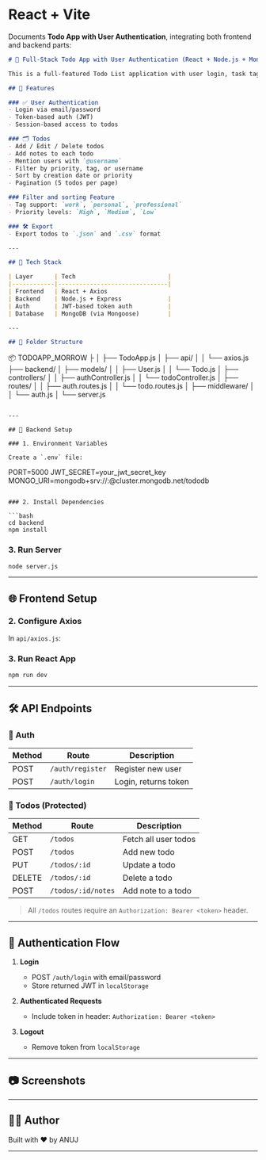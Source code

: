 # React + Vite

Documents **Todo App with User Authentication**, integrating both frontend and backend parts:

```markdown
# 📝 Full-Stack Todo App with User Authentication (React + Node.js + MongoDB)

This is a full-featured Todo List application with user login, task tagging, priorities, mentions, filtering, sorting, notes, and data export capabilities.

## 🚀 Features

### ✅ User Authentication
- Login via email/password
- Token-based auth (JWT)
- Session-based access to todos

### 🗂️ Todos
- Add / Edit / Delete todos
- Add notes to each todo
- Mention users with `@username`
- Filter by priority, tag, or username
- Sort by creation date or priority
- Pagination (5 todos per page)

### Filter and sorting Feature
- Tag support: `work`, `personal`, `professional`
- Priority levels: `High`, `Medium`, `Low`

### 🛠️ Export
- Export todos to `.json` and `.csv` format

---

## 🧱 Tech Stack

| Layer      | Tech                          |
|------------|-------------------------------|
| Frontend   | React + Axios 
| Backend    | Node.js + Express             |
| Auth       | JWT-based token auth          |
| Database   | MongoDB (via Mongoose)        |

---

## 📁 Folder Structure

```

📦 TODOAPP_MORROW
├
│   ├── TodoApp.js
│   ├── api/
│   │   └── axios.js
├── backend/
│   ├── models/
│   │   ├── User.js
│   │   └── Todo.js
│   ├── controllers/
│   │   ├── authController.js
│   │   └── todoController.js
│   ├── routes/
│   │   ├── auth.routes.js
│   │   └── todo.routes.js
│   ├── middleware/
│   │   └── auth.js
│   └── server.js

```

---

## 🔧 Backend Setup

### 1. Environment Variables

Create a `.env` file:

```

PORT=5000
JWT\_SECRET=your\_jwt\_secret\_key
MONGO\_URI=mongodb+srv://<username>:<password>@cluster.mongodb.net/tododb

````

### 2. Install Dependencies

```bash
cd backend
npm install
````

### 3. Run Server

```bash
node server.js
```

---


## 🌐 Frontend Setup


### 2. Configure Axios

In `api/axios.js`:


### 3. Run React App

```bash
npm run dev
```

---

## 🛠️ API Endpoints

### 🔐 Auth

| Method | Route            | Description          |
| ------ | ---------------- | -------------------- |
| POST   | `/auth/register` | Register new user    |
| POST   | `/auth/login`    | Login, returns token |

### 📝 Todos (Protected)

| Method | Route              | Description          |
| ------ | ------------------ | -------------------- |
| GET    | `/todos`           | Fetch all user todos |
| POST   | `/todos`           | Add new todo         |
| PUT    | `/todos/:id`       | Update a todo        |
| DELETE | `/todos/:id`       | Delete a todo        |
| POST   | `/todos/:id/notes` | Add note to a todo   |

> All `/todos` routes require an `Authorization: Bearer <token>` header.

---

## 🔐 Authentication Flow

1. **Login**

   * POST `/auth/login` with email/password
   * Store returned JWT in `localStorage`
2. **Authenticated Requests**

   * Include token in header: `Authorization: Bearer <token>`
3. **Logout**

   * Remove token from `localStorage`

---

## 📷 Screenshots



---

## 👨‍💻 Author

Built with ❤️ by ANUJ

---
